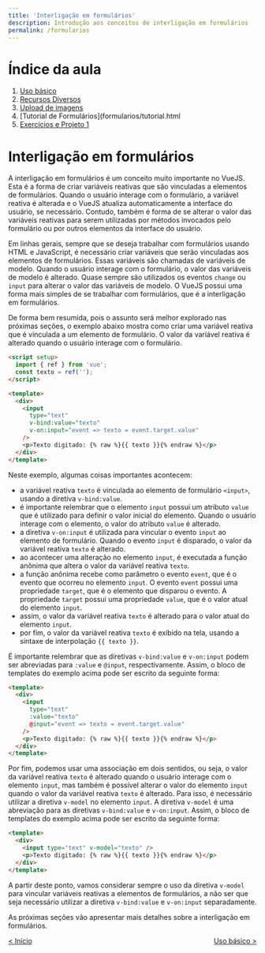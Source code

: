 ```yaml
---
title: 'Interligação em formulários'
description: Introdução aos conceitos de interligação em formulários
permalink: /formularios
---
```


# Índice da aula

1. [Uso básico](formularios/uso-basico.html)
2. [Recursos Diversos](formularios/recursos-diversos.html)
3. [Upload de imagens](formularios/upload-imagens.html)
4. [Tutorial de Formulários](formularios/tutorial.html
5. [Exercícios e Projeto 1](formularios/exercicios.html)

# Interligação em formulários

A interligação em formulários é um conceito muito importante no VueJS. Esta é a forma de criar variáveis reativas que são vinculadas a elementos de formulários. Quando o usuário interage com o formulário, a variável reativa é alterada e o VueJS atualiza automaticamente a interface do usuário, se necessário. Contudo, também é forma de se alterar o valor das variáveis reativas para serem utilizadas por métodos invocados pelo formulário ou por outros elementos da interface do usuário.

Em linhas gerais, sempre que se deseja trabalhar com formulários usando HTML e JavaScript, é necessário criar variáveis que serão vinculadas aos elementos de formulários. Essas variáveis são chamadas de variáveis de modelo. Quando o usuário interage com o formulário, o valor das variáveis de modelo é alterado. Quase sempre são utilizados os eventos `change` ou `input` para alterar o valor das variáveis de modelo. O VueJS possui uma forma mais simples de se trabalhar com formulários, que é a interligação em formulários.

De forma bem resumida, pois o assunto será melhor explorado nas próximas seções, o exemplo abaixo mostra como criar uma variável reativa que é vinculada a um elemento de formulário. O valor da variável reativa é alterado quando o usuário interage com o formulário.

```html
<script setup>
  import { ref } from 'vue';
  const texto = ref('');
</script>

<template>
  <div>
    <input
      type="text"
      v-bind:value="texto"
      v-on:input="event => texto = event.target.value"
    />
    <p>Texto digitado: {% raw %}{{ texto }}{% endraw %}</p>
  </div>
</template>
```

Neste exemplo, algumas coisas importantes acontecem:

- a variável reativa `texto` é vinculada ao elemento de formulário `<input>`, usando a diretiva `v-bind:value`.
- é importante relembrar que o elemento `input` possui um atributo `value` que é utilizado para definir o valor inicial do elemento. Quando o usuário interage com o elemento, o valor do atributo `value` é alterado.
- a diretiva `v-on:input` é utilizada para vincular o evento `input` ao elemento de formulário. Quando o evento `input` é disparado, o valor da variável reativa `texto` é alterado.
- ao acontecer uma alteração no elemento `input`, é executada a função anônima que altera o valor da variável reativa `texto`.
- a função anônima recebe como parâmetro o evento `event`, que é o evento que ocorreu no elemento `input`. O evento `event` possui uma propriedade `target`, que é o elemento que disparou o evento. A propriedade `target` possui uma propriedade `value`, que é o valor atual do elemento `input`.
- assim, o valor da variável reativa `texto` é alterado para o valor atual do elemento `input`.
- por fim, o valor da variável reativa `texto` é exibido na tela, usando a sintaxe de interpolação `{{ texto }}`.

É importante relembrar que as diretivas `v-bind:value` e `v-on:input` podem ser abreviadas para `:value` e `@input`, respectivamente. Assim, o bloco de templates do exemplo acima pode ser escrito da seguinte forma:

```html
<template>
  <div>
    <input
      type="text"
      :value="texto"
      @input="event => texto = event.target.value"
    />
    <p>Texto digitado: {% raw %}{{ texto }}{% endraw %}</p>
  </div>
</template>
```

Por fim, podemos usar uma associação em dois sentidos, ou seja, o valor da variável reativa `texto` é alterado quando o usuário interage com o elemento `input`, mas também é possível alterar o valor do elemento `input` quando o valor da variável reativa `texto` é alterado. Para isso, é necessário utilizar a diretiva `v-model` no elemento `input`. A diretiva `v-model` é uma abreviação para as diretivas `v-bind:value` e `v-on:input`. Assim, o bloco de templates do exemplo acima pode ser escrito da seguinte forma:

```html
<template>
  <div>
    <input type="text" v-model="texto" />
    <p>Texto digitado: {% raw %}{{ texto }}{% endraw %}</p>
  </div>
</template>
```

A partir deste ponto, vamos considerar sempre o uso da diretiva `v-model` para vincular variáveis reativas a elementos de formulários, a não ser que seja necessário utilizar a diretiva `v-bind:value` e `v-on:input` separadamente.

As próximas seções vão apresentar mais detalhes sobre a interligação em formulários.

<span style="display: flex; justify-content: space-between;"><span>[&lt; Início](. 'Início')</span> <span>[Uso básico &gt;](formularios/uso-basico.html 'Próximo')</span></span>
